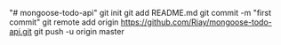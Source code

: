 "# mongoose-todo-api"  git init git add README.md git commit -m "first commit" git remote add origin https://github.com/Riay/mongoose-todo-api.git git push -u origin master
